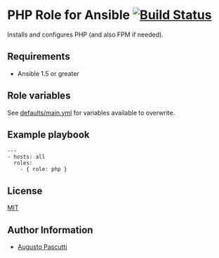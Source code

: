 # PHP Role for Ansible [![Build Status](https://travis-ci.org/augustohp/ansible-role-php.svg?branch=master)](https://travis-ci.org/augustohp/ansible-role-php)

Installs and configures PHP (and also FPM if needed).

## Requirements

- Ansible 1.5 or greater

## Role variables

See [defaults/main.yml][1] for variables available to overwrite.

## Example playbook

    ---
    - hosts: all
      roles:
        - { role: php }

## License

[MIT][2]

## Author Information

- [Augusto Pascutti][3]

[1]: https://github.com/augustohp/ansible-role-php/blob/master/defaults/main.yml
[2]: https://github.com/augustohp/ansible-role-php/blob/master/LICENSE
[3]: https://github.com/augustohp
